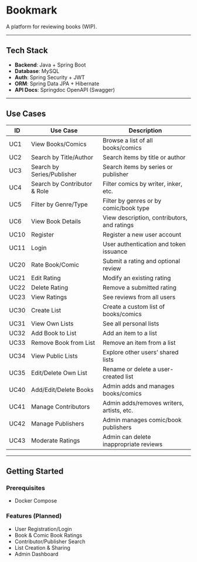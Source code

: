 # Bookmark

A platform for reviewing books (WIP).

---

## Tech Stack

- **Backend**: Java + Spring Boot
- **Database**: MySQL
- **Auth**: Spring Security + JWT
- **ORM**: Spring Data JPA + Hibernate
- **API Docs**: Springdoc OpenAPI (Swagger)

---

## Use Cases

| ID   | Use Case | Description |
|------|----------|-------------|
| UC1  | View Books/Comics | Browse a list of all books/comics |
| UC2  | Search by Title/Author | Search items by title or author |
| UC3  | Search by Series/Publisher | Search items by series or publisher |
| UC4  | Search by Contributor & Role | Filter comics by writer, inker, etc. |
| UC5  | Filter by Genre/Type | Filter by genres or by comic/book type |
| UC6  | View Book Details | View description, contributors, and ratings |
| UC10 | Register | Register a new user account |
| UC11 | Login | User authentication and token issuance |
| UC20 | Rate Book/Comic | Submit a rating and optional review |
| UC21 | Edit Rating | Modify an existing rating |
| UC22 | Delete Rating | Remove a submitted rating |
| UC23 | View Ratings | See reviews from all users |
| UC30 | Create List | Create a custom list of books/comics |
| UC31 | View Own Lists | See all personal lists |
| UC32 | Add Book to List | Add an item to a list |
| UC33 | Remove Book from List | Remove an item from a list |
| UC34 | View Public Lists | Explore other users’ shared lists |
| UC35 | Edit/Delete Own List | Rename or delete a user-created list |
| UC40 | Add/Edit/Delete Books | Admin adds and manages books/comics |
| UC41 | Manage Contributors | Admin adds/removes writers, artists, etc. |
| UC42 | Manage Publishers | Admin manages comic/book publishers |
| UC43 | Moderate Ratings | Admin can delete inappropriate reviews |

---

## Getting Started

### Prerequisites
- Docker Compose

### Features (Planned)

- User Registration/Login
- Book & Comic Book Ratings
- Contributor/Publisher Search
- List Creation & Sharing
- Admin Dashboard
